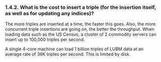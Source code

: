 <div id="virtuosofaq2" class="section">

<div class="titlepage">

<div>

<div>

### 1.4.2. What is the cost to insert a triple (for the insertion itself, as well as for updating any indices)?

</div>

</div>

</div>

The more triples are inserted at a time, the faster this goes. Also, the
more concurrent triple insertions are going on, the better the
throughput. When loading data such as the US Census, a cluster of 2
commodity servers can insert up to 100,000 triples per second.

A single 4-core machine can load 1 billion triples of LUBM data at an
average rate of 36K triples per second. This is limited by disk.

</div>
